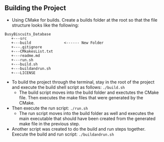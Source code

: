 ## Building the Project ##
 - Using CMake for builds. Create a builds folder at the root so that the file structure looks like the following:
 ```text
BusyBiscuits_Database
    +---src
    +---build               <------ New Folder
    +---.gitignore
    +---CMkakesList.txt
    +---readme.md
    +---run.sh
    +---build.sh
    +---buildandrun.sh
    +---LICENSE
```
 - To build the project through the terminal, stay in the root of the project and execute the build shell script as follows:
    ```./build.sh```
    - The build script moves into the build folder and exectutes the CMake file. Then executes the make files that were generated by the CMake. 
 - Then execute the run script:
    ```./run.sh```
    - The run script moves into the build folder as well and executes the main executable that should have been created from the generated make file in the previous step.
 - Another script was created to do the build and run steps together. Execute the build and run script:
    ```./buildandrun.sh```